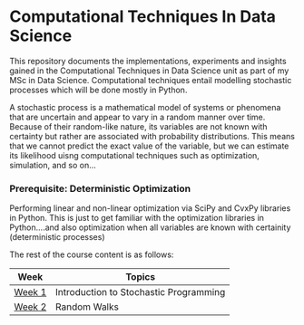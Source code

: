 # Computational Techniques In Data Science
This repository documents the implementations, experiments and insights gained in the Computational Techniques in Data Science unit as part of my MSc in Data Science. Computational techniques entail modelling stochastic processes which will be done mostly in Python.

A stochastic process is a mathematical model of systems or phenomena that are uncertain and appear to vary in a random manner over time. Because of their random-like nature, its variables are not known with certainty but rather are associated with probability distributions. This means that we cannot predict the exact value of the variable, but we can estimate its likelihood uisng computational techniques such as optimization, simulation, and so on...

### Prerequisite: Deterministic Optimization
Performing linear and non-linear optimization via SciPy and CvxPy libraries in Python. This is just to get familiar with the optimization libraries in Python....and also optimization when all variables are known with certainity (deterministic processes)

The rest of the course content is as follows:

| Week | Topics |
|------|--------|
|[Week 1](https://github.com/vicdotcom/Computational-Techniques-In-Data-Science/tree/main/Week%201) | Introduction to Stochastic Programming |
|[Week 2](https://github.com/vicdotcom/Computational-Techniques-In-Data-Science/tree/main/Week%202) | Random Walks |
